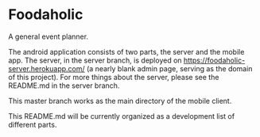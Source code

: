 # Foodaholic

A general event planner.

The android application consists of two parts, the server and the mobile app. The server, in the server branch, is deployed on https://foodaholic-server.herokuapp.com/ (a nearly blank admin page, serving as the domain of this project). For more things about the server, please see the README.md in the server branch.

This master branch works as the main directory of the mobile client.

This README.md will be currently organized as a development list of different parts.